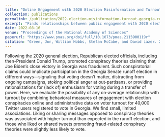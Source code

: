 ```yaml
---
title: "Online Engagement with 2020 Election Misinformation and Turnout in the 2021 Georgia Runoff Election"
collection: publications
permalink: /publication/2022-election-misinformation-turnout-georgia-runoff
excerpt: "Finds relationships between public engagement with 2020 election conspiracy theories on Twitter and turnout in the 2021 Georgia runoff election."
date: 2022-08-16
venue: "Proceedings of the National Academy of Sciences"
paperurl: "https://www.pnas.org/doi/full/10.1073/pnas.2115900119r"
citation: "Green, Jon, William Hobbs, Stefan McCabe, and David Lazer. 2022. &quot;Online Engagement with 2020 Election Misinformation and Turnout in the 2021 Georgia Runoff Election.&quot; <i>Proceedings of the National Academy of Sciences</i> 119(34): e2115900119."
---
```


Following the 2020 general election, Republican elected officials, including then-President Donald Trump, promoted conspiracy theories claiming that Joe Biden’s close victory in Georgia was fraudulent. Such conspiratorial claims could implicate participation in the Georgia Senate runoff election in different ways—signaling that voting doesn’t matter, distracting from ongoing campaigns, stoking political anger at out-partisans, or providing rationalizations for (lack of) enthusiasm for voting during a transfer of power. Here, we evaluate the possibility of any on-average relationship with turnout by combining behavioral measures of engagement with election conspiracies online and administrative data on voter turnout for 40,000 Twitter users registered to vote in Georgia. We find small, limited associations. Liking or sharing messages opposed to conspiracy theories was associated with higher turnout than expected in the runoff election, and those who liked or shared tweets promoting fraud-related conspiracy theories were slightly less likely to vote.